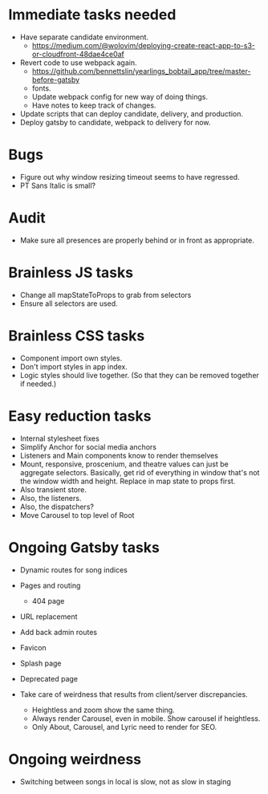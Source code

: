 # Immediate tasks needed
* Have separate candidate environment.
    * https://medium.com/@wolovim/deploying-create-react-app-to-s3-or-cloudfront-48dae4ce0af
* Revert code to use webpack again.
    * https://github.com/bennettslin/yearlings_bobtail_app/tree/master-before-gatsby
    * fonts.
    * Update webpack config for new way of doing things.
    * Have notes to keep track of changes.
* Update scripts that can deploy candidate, delivery, and production.
* Deploy gatsby to candidate, webpack to delivery for now.

# Bugs
* Figure out why window resizing timeout seems to have regressed.
* PT Sans Italic is small?

# Audit
* Make sure all presences are properly behind or in front as appropriate.

# Brainless JS tasks
* Change all mapStateToProps to grab from selectors
* Ensure all selectors are used.

# Brainless CSS tasks
* Component import own styles.
* Don't import styles in app index.
* Logic styles should live together. (So that they can be removed together if needed.)

# Easy reduction tasks
* Internal stylesheet fixes
* Simplify Anchor for social media anchors
* Listeners and Main components know to render themselves
* Mount, responsive, proscenium, and theatre values can just be aggregate selectors. Basically, get rid of everything in window that's not the window width and height. Replace in map state to props first.
* Also transient store.
* Also, the listeners.
* Also, the dispatchers?
* Move Carousel to top level of Root

# Ongoing Gatsby tasks
* Dynamic routes for song indices
* Pages and routing
    * 404 page
* URL replacement
* Add back admin routes

* Favicon
* Splash page
* Deprecated page
* Take care of weirdness that results from client/server discrepancies.
    * Heightless and zoom show the same thing.
    * Always render Carousel, even in mobile. Show carousel if heightless.
    * Only About, Carousel, and Lyric need to render for SEO.

# Ongoing weirdness
* Switching between songs in local is slow, not as slow in staging